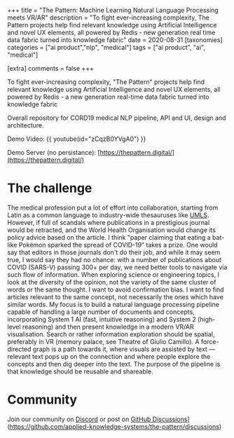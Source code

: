 +++
title = "The Pattern: Machine Learning Natural Language Processing meets VR/AR" 
description = "To fight ever-increasing complexity, The Pattern projects help find relevant knowledge using Artificial Intelligence and novel UX elements, all powered by Redis - new generation real time data fabric turned into knowledge fabric"
date = 2020-08-31
[taxonomies]
categories = ["ai product","nlp", "medical"]
tags = ["ai product", "ai", "medical"]

[extra]
comments = false
+++

To fight ever-increasing complexity, "The Pattern" projects help find relevant knowledge using Artificial Intelligence and novel UX elements, all powered by Redis - a new generation real-time data fabric turned into knowledge fabric

Overall repository for CORD19 medical NLP pipeline, API and UI, design and architecture.

Demo Video: {{ youtube(id="zCqzB0YVgA0") }}

Demo Server (no persistance): [https://thepattern.digital/](https://thepattern.digital/)

# The challenge 

The medical profession put a lot of effort into collaboration, starting from Latin as a common language to industry-wide thesauruses like [UMLS](https://www.nlm.nih.gov/research/umls/index.html). However, if full of scandals where publications in a prestigious journal would be retracted, and the World Health Organisation would change its policy advice based on the article. I think "paper claiming that eating a bat-like Pokémon sparked the spread of COVID-19" takes a prize. One would say that editors in those journals don't do their job, and while it may seem true, I would say they had no chance: with a number of publications about COVID (SARS-V) passing 300+ per day, we need better tools to navigate via such flow of information.
When exploring science or engineering topics, I look at the diversity of the opinion, not the variety of the same cluster of words or the same thought. I want to avoid confirmation bias. I want to find articles relevant to the same concept, not necessarily the ones which have similar words. My focus is to build a natural language processing pipeline capable of handling a large number of documents and concepts, incorporating System 1 AI (fast, intuitive reasoning) and System 2 (high-level reasoning) and then present knowledge in a modern VR/AR visualisation. Search or rather information exploration should be spatial, preferably in VR (memory palace, see Theatre of Giulio Camillo). A force-directed graph is a path towards it, where visuals are assisted by text — relevant text pops up on the connection and where people explore the concepts and then dig deeper into the text. The purpose of the pipeline is that knowledge should be reusable and shareable.

# Community 
Join our community on [Discord](https://discord.gg/rdgsCuJ4P4) or post on [GitHub Discussions](https://github.com/applied-knowledge-systems/the-pattern/discussions)](https://github.com/applied-knowledge-systems/the-pattern/discussions)
